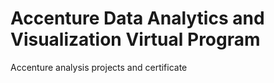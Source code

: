 # Accenture Data Analytics and Visualization Virtual Program
Accenture analysis projects and certificate
